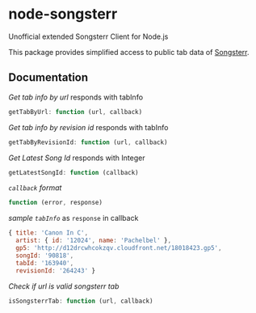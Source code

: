 # node-songsterr
Unofficial extended Songsterr Client for Node.js

This package provides simplified access to public tab data of [Songsterr](//www.songsterr.com).

## Documentation

*Get tab info by url* responds with tabInfo

```javascript
getTabByUrl: function (url, callback)
```

*Get tab info by revision id* responds with tabInfo

```javascript
getTabByRevisionId: function (url, callback)
```

*Get Latest Song Id* responds with Integer

```javascript
getLatestSongId: function (callback)
```

*`callback` format*

```javascript
function (error, response)
```

*sample `tabInfo`* as `response` in callback

```js
{ title: 'Canon In C',
  artist: { id: '12024', name: 'Pachelbel' },
  gp5: 'http://d12drcwhcokzqv.cloudfront.net/18018423.gp5',
  songId: '90818',
  tabId: '163940',
  revisionId: '264243' }
```

*Check if url is valid songsterr tab*

```javascript
isSongsterrTab: function (url, callback)
```
